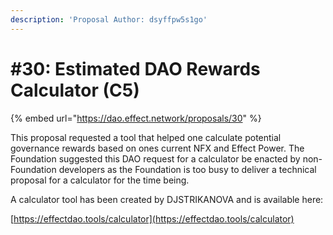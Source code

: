 ```yaml
---
description: 'Proposal Author: dsyffpw5s1go'
---
```


# #30: Estimated DAO Rewards Calculator (C5)

{% embed url="https://dao.effect.network/proposals/30" %}

This proposal requested a tool that helped one calculate potential governance rewards based on ones current NFX and Effect Power. The Foundation suggested this DAO request for a calculator be enacted by non-Foundation developers as the Foundation is too busy to deliver a technical proposal for a calculator for the time being.&#x20;

A calculator tool has been created by DJSTRIKANOVA and is available here:

[https://effectdao.tools/calculator](https://effectdao.tools/calculator)
